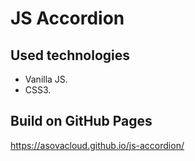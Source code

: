 # JS Accordion

## Used technologies
* Vanilla JS.
* CSS3.

## Build on GitHub Pages
https://asovacloud.github.io/js-accordion/
